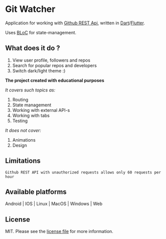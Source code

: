 # Git Watcher

Application for working with [Github REST Api][link-github-api], written in [Dart][link-dart]/[Flutter][link-flutter].

Uses [BLoC][link-bloc] for state-management.

## What does it do ?

1. View user profile, followers and repos
2. Search for popular repos and developers
3. Switch dark/light theme :)

**The project created with educational purposes**

_It covers such topics as:_

1. Routing
2. State management
3. Working with external API-s
4. Working with tabs
5. Testing

_It does not cover:_

1. Animations
2. Design

## Limitations

`Github REST API with unauthorized requests allows only 60 requests per hour`

## Available platforms

Android | IOS | Linux | MacOS | Windows | Web

## License

MIT. Please see the [license file](LICENSE.md) for more information.

[link-dart]: https://dart.dev/
[link-flutter]: https://flutter.dev/
[link-bloc]: https://bloclibrary.dev/
[link-github-api]: https://docs.github.com/en/rest
